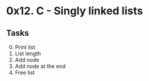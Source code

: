 # 0x12. C - Singly linked lists

## Tasks

0. Print list
1. List length
2. Add node
3. Add node at the end
4. Free list
